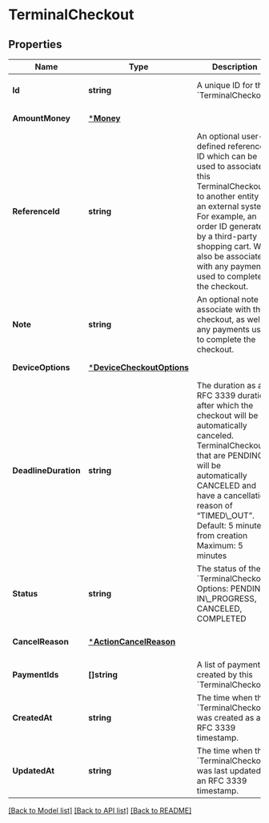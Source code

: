 # TerminalCheckout

## Properties
Name | Type | Description | Notes
------------ | ------------- | ------------- | -------------
**Id** | **string** | A unique ID for this &#x60;TerminalCheckout&#x60; | [optional] [default to null]
**AmountMoney** | [***Money**](Money.md) |  | [default to null]
**ReferenceId** | **string** | An optional user-defined reference ID which can be used to associate this TerminalCheckout to another entity in an external system. For example, an order ID generated by a third-party shopping cart. Will also be associated with any payments used to complete the checkout. | [optional] [default to null]
**Note** | **string** | An optional note to associate with the checkout, as well any payments used to complete the checkout. | [optional] [default to null]
**DeviceOptions** | [***DeviceCheckoutOptions**](DeviceCheckoutOptions.md) |  | [default to null]
**DeadlineDuration** | **string** | The duration as an RFC 3339 duration, after which the checkout will be automatically canceled. TerminalCheckouts that are PENDING will be automatically CANCELED and have a cancellation reason of “TIMED\\_OUT”.  Default: 5 minutes from creation  Maximum: 5 minutes | [optional] [default to null]
**Status** | **string** | The status of the &#x60;TerminalCheckout&#x60;. Options: PENDING, IN\\_PROGRESS, CANCELED, COMPLETED | [optional] [default to null]
**CancelReason** | [***ActionCancelReason**](ActionCancelReason.md) |  | [optional] [default to null]
**PaymentIds** | **[]string** | A list of payments created by this &#x60;TerminalCheckout&#x60;. | [optional] [default to null]
**CreatedAt** | **string** | The time when the &#x60;TerminalCheckout&#x60; was created as an RFC 3339 timestamp. | [optional] [default to null]
**UpdatedAt** | **string** | The time when the &#x60;TerminalCheckout&#x60; was last updated as an RFC 3339 timestamp. | [optional] [default to null]

[[Back to Model list]](../README.md#documentation-for-models) [[Back to API list]](../README.md#documentation-for-api-endpoints) [[Back to README]](../README.md)

